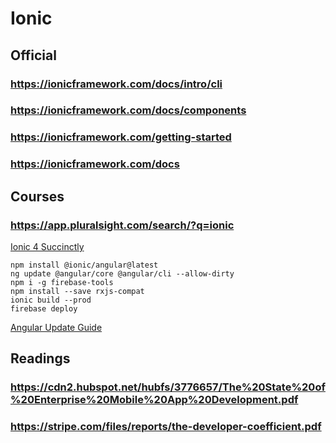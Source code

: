 # Ionic
## Official
### https://ionicframework.com/docs/intro/cli
### https://ionicframework.com/docs/components
### https://ionicframework.com/getting-started
### https://ionicframework.com/docs
## Courses
### https://app.pluralsight.com/search/?q=ionic
[Ionic 4 Succinctly](https://www.syncfusion.com/ebooks/ionic-4-succinctly)
```
npm install @ionic/angular@latest
ng update @angular/core @angular/cli --allow-dirty
npm i -g firebase-tools
npm install --save rxjs-compat
ionic build --prod
firebase deploy
```
[Angular Update Guide](https://update.angular.io/)
## Readings
### https://cdn2.hubspot.net/hubfs/3776657/The%20State%20of%20Enterprise%20Mobile%20App%20Development.pdf
### https://stripe.com/files/reports/the-developer-coefficient.pdf
